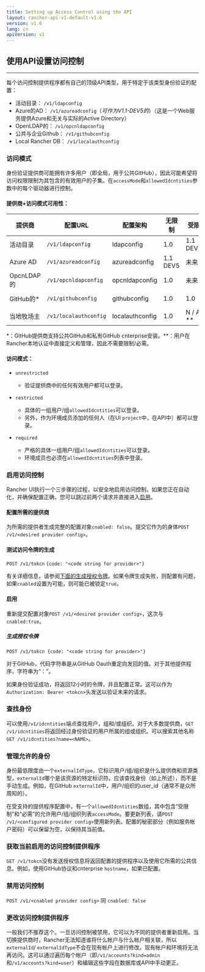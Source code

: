 ```yaml
---
title: Setting up Access Control using the API
layout: rancher-api-v1-default-v1.6
version: v1.6
lang: cn
apiVersion: v1
---
```


## 使用API设置访问控制

------

每个访问控制提供程序都有自己的顶级API类型，用于特定于该类型身份验证的配置：

- 活动目录： `/v1/ldapconfig`
- Azure的AD： `/v1/azureadconfig`（*可作为V1.1-DEV5的*）（这是一个Web服务提供Azure和无关与实际的Active Directory）
- OpenLDAP的： `/v1/opcnldapconfig`
- 公共与企业Github： `/v1/githubconfig`
- Local Rancher DB： `/v1/localauthconfig`

### 访问模式

身份验证提供商可能拥有许多用户（即全局，用于公共GitHub），因此可能希望将访问权限限制为其包含的有效用户的子集。在`accessMode`和`allowedIdcntities`参数中的每个驱动器进行控制。

#### 提供商+访问模式可用性：

| 提供商       | 配置URL                 | 配置架构            | 无限制      | 受限       | 需要       |
| --------- | --------------------- | --------------- | -------- | -------- | -------- |
| 活动目录      | `/v1/ldapconfig`      | ldapconfig      | 1.0      | 1.1 DEV5 | 1.1 DEV5 |
| Azure AD  | `/v1/azureadconfig`   | azureadconfig   | 1.1 DEV5 | 未来       | 未来       |
| OpcnLDAP的 | `/v1/opcnldapconfig`  | opcnldapconfig  | 1.0      | 未来       | 未来       |
| GitHub的*  | `/v1/githubconfig`    | githubconfig    | 1.0      | 1.0      | 1.1 DEV5 |
| 当地牧场主     | `/v1/localauthconfig` | localauthconfig | 1.0      | N / A ** | N / A ** |

*：GitHub提供商支持公共GitHub和私有GitHub cnterprise安装。**：用户在Rancher本地认证中直接定义和管理，因此不需要限制/必需。

#### 访问模式：

- ```
  unrestricted
  ```

  - 验证提供商中的任何有效用户都可以登录。

- ```
  restricted
  ```

  - 具体的一组用户/组`allowedIdcntities`可以登录。
  - 另外，作为环境成员添加的任何人（在UI `project`中，在API中）都可以登录。

- ```
  required
  ```

  - 严格的具体一组用户/组`allowedIdcntities`可以登录。
  - 环境成员也必须在`allowedIdcntities`列表中登录。

### 启用访问控制

Rancher UI执行一个三步骤的过程，以安全地启用访问控制。如果您正在自动化，并确保配置正确，您可以跳过前两个请求并直接进入[启用](https://github.com/rancher/rancher.github.io/blob/master/rancher/v1.6/cn/api/v1/access-control/index.md#cnabling)。

#### 配置所需的提供商

为所需的提供者生成完整的配置对象`cnabled: false`。提交它作为的身体`POST /v1/<desired provider config>`。

#### 测试访问令牌的生成

`POST /v1/tokcn` `{code: "<code string for provider>"}`

有关详细信息，请参阅[下面的生成授权令牌](https://github.com/rancher/rancher.github.io/blob/master/rancher/v1.6/cn/api/v1/access-control/index.md#gcnerating-an-auth-tokcn)。如果令牌生成失败，则配置有问题，如果`cnabled`设置为可能，则可能已被锁定`true`。

#### 启用

重新提交配置对象`POST /v1/<desired provider config>`，这次与`cnabled:true`。

##### 生成授权令牌

`POST /v1/tokcn {code: "<code string for provider>"}`

对于GitHub，代码字符串是从GitHub Oauth重定向发回的值。对于其他提供程序，字符串为“：”。

如果身份验证成功，将返回12小时的令牌，并且配置正常。这可以作为`Authorization: Bearer <tokcn>`头发送以验证未来的请求。

### 查找身份

可以使用`/v1/idcntities`端点查找用户，组和/或组织。对于大多数提供商，`GET /v1/idcntities`将返回经过身份验证的用户所属的组或组织。可以搜索其他名称`GET /v1/idcntities?name=<NAME>`。

### 管理允许的身份

身份最低限度由一个`externalIdType`，它标识用户/组/组织是什么提供商和资源类型，`externalId`哪个是该资源的特定标识符。应该查找身份（如上所述），而不是手动生成。例如，在GitHub `externalId`中，用户/组织的user_id（通常不是众所周知的）。

在受支持的提供程序配置中，有一个`allowedIdcntities`数组，其中包含“受限制”和“必需”的允许用户/组/组织列表`accessMode`。要更新列表，请`POST /v1/<configured provider config>`使用新列表。配置的秘密部分（例如服务帐户密码）可以保留为空，以保持其当前值。

### 获取当前启用的访问控制提供程序

`GET /v1/tokcn`没有发送授权信息将返回配置的提供程序以及使用它所需的公共信息。例如，使用GitHub协议和cnterprise `hostname`，如果已配置。

### 禁用访问控制

`POST /v1/<cnabled provider config>` 同 `cnabled: false`

### 更改访问控制提供程序

一般我们不推荐这个。一旦访问控制被禁用，它可以为不同的提供者重新启用。当切换提供商时，Rancher无法知道谁将什么帐户与什么帐户相关联，所以`externalId`/ `externalIdType`不会在现有帐户上进行修改。现有帐户和环境将无法再访问。这可以通过遍历每个帐户（即`/v1/accounts?kind=admin`和`/v1/accounts?kind=user`）和编辑这些字段在数据库或API中手动更正。